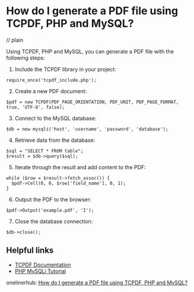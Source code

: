 # How do I generate a PDF file using TCPDF, PHP and MySQL?
// plain

Using TCPDF, PHP and MySQL, you can generate a PDF file with the following steps:

1. Include the TCPDF library in your project:
```
require_once('tcpdf_include.php');
```

2. Create a new PDF document:
```
$pdf = new TCPDF(PDF_PAGE_ORIENTATION, PDF_UNIT, PDF_PAGE_FORMAT, true, 'UTF-8', false);
```

3. Connect to the MySQL database:
```
$db = new mysqli('host', 'username', 'password', 'database');
```

4. Retrieve data from the database:
```
$sql = "SELECT * FROM table";
$result = $db->query($sql);
```

5. Iterate through the result and add content to the PDF:
```
while ($row = $result->fetch_assoc()) {
  $pdf->Cell(0, 0, $row['field_name'], 0, 1);
}
```

6. Output the PDF to the browser:
```
$pdf->Output('example.pdf', 'I');
```

7. Close the database connection:
```
$db->close();
```

## Helpful links
- [TCPDF Documentation](https://tcpdf.org/docs/index.php)
- [PHP MySQLi Tutorial](https://www.w3schools.com/php/php_mysql_intro.asp)

onelinerhub: [How do I generate a PDF file using TCPDF, PHP and MySQL?](https://onelinerhub.com/php-tcpdf/how-do-i-generate-a-pdf-file-using-tcpdf--php-and-mysql)
